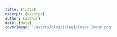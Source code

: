 ```yaml
---
title: {title}
excerpt: {excerpt}
author: {author}
date: {date}
coverImage: '/assets/blog/{slug}/Cover Image.png'
---
```

